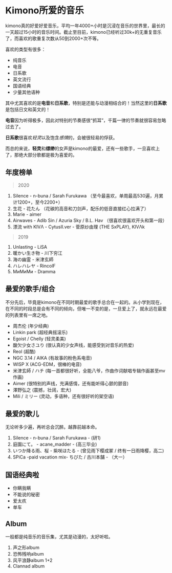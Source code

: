 # Kimono所爱的音乐

kimono真的好爱好爱音乐，平均一年4000+小时是沉浸在音乐的世界里，最长的一天超过15小时的音乐时间。截止至目前，kimono已经听过30k+的无重复音乐了，而喜欢的歌重复次数从50到2000+次不等。

喜欢的类型有很多：

* 纯音乐
* 电音
* 日系歌
* 英文流行
* 国语经典
* 少量其他语种

其中尤其喜欢的是**电音**和**日系歌**，特别是还能与动漫相结合的！当然这里的**日系歌**是包括日文和英文的！

**电音**因为听得极多，因此对特别的节奏感很“抓耳”，千篇一律的节奏就很容易忽略过去了。

**日系歌**很喜欢*轻灵*以及饱含*感情*的，会被很轻易的俘获。

而总的来说，**轻灵**和**缥缈**的女声是kimono的最爱，还有一些歌手，一旦喜欢上了，那绝大部分歌都是极为喜爱的。

## 年度榜单

> 2020

1. Silence - n-buna / Sarah Furukawa （至今最喜欢，单周最高530遍，月累计1200+，至今2200+）
2. 生花 - 花たん （花碳的高音和刀剑声，配乐的低音直接红心拉满了）
3. Marie - aimer
4. Airwaves - Adib Sin / Azuria Sky / B.L. Hav （很喜欢很喜欢开头和第一段）
5. 漂流 with KIVΛ - CytusⅡ.ver - 菅原纱由理 (THE SxPLAY), KIVΛk

> 2019

1. Unlasting - LiSA
2. 暖かい生き物 - 川下穷江
3. 海の幽霊 - 米津玄師
4. ハレハレヤ - RincolF
5. МиМиМи - Dramma

## 最爱的歌手/组合

不分先后，毕竟是kimono在不同时期最爱的歌手总合在一起的。从小学到现在，在不同的时段总是会有不同的倾向，但唯一不变的是，一旦爱上了，就永远在最爱的列表里有一席之地。

* 周杰伦 (年少经典)
* Linkin park (超经典摇滚乐)
* Egoist / Chelly (轻灵柔美)
* 酸欠少女さユり (很认真的少女声线，能感受到对音乐的热爱)
* Reol (超酷)
* NGC 3.14 / AIKA (有故事的粉色系电音)
* WISP X (ACG-EDM，很棒的电音)
* 米津玄師 / ハチ (每一首都很好听，全能八爷，作曲作词献唱专辑作画甚至mv作画)
* Aimer (很特别的声线，充满感情，还有能听得心颤的颤音)
* 澤野弘之 (震撼，壮阔，宏大)
* Mili / ミリー (灵动，多语种，还有很好听的架空语)

## 最爱的歌儿

无论听多少遍，再听总会沉醉。越靠前越本命。

1. Silence - n-buna / Sarah Furukawa - (研1)
2. 庭園にて。 - acane_madder - (高三毕业)
3. いつか降る雨、桜 - 紫咲ほたる - (曾见雨下樱成冢 / 终有一日雨降樱，高二)
4. SPiCa -paid vacation mix- ちびた / 古川本舗 - （大一）

## 国语经典啦

* 你瞒我瞒
* 不能说的秘密
* 爱太疚
* 单车

## Album

一般都是纯音乐的音乐集，尤其是动漫的，太好听啦。

1. 声之形album
2. 恐怖残响album
3. 风平浪静album 1+2
4. Clannad album

